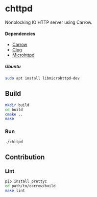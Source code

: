 # chttpd
Nonblocking IO HTTP server using Carrow.

#### Dependencies

- [Carrow](https://github.com/pylover/carrow)
- [Clog](https://github.com/pylover/clog)
- [Microhttpd](http://www.gnu.org/software/libmicrohttpd/)


##### Ubuntu

```bash
sudo apt install libmicrohttpd-dev
```


## Build
```bash
mkdir build
cd build
cmake ..
make
```


### Run
```bash
./chttpd
```


## Contribution

### Lint

```bash
pip install prettyc
cd path/to/carrow/build
make lint
```
